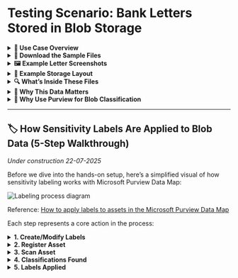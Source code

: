 # Testing Scenario: Bank Letters Stored in Blob Storage

<details>
<summary><strong>📘 Use Case Overview</strong></summary>

In this demonstration, we're simulating a scenario at a fictional bank that processes two types of customer letters weekly:

- **Loan Approval Letters** – confirming amounts granted
- **Debt Collection Letters** – follow-ups on missed payments

For audit and recordkeeping purposes, these letters are stored as `.docx` files in **Azure Blob Storage**, using filenames like:

- `Loan_Confirmation_502312665.docx`  
- `Debt_Collection_456055719.docx`

100s/1000s/millions of the files stored together amount to [**unstructured data**](https://en.wikipedia.org/wiki/Unstructured_data) in Azure, making them ideal candidates for classification using **Microsoft Purview Data Map**. 

</details>

<details>
<summary><strong>📎 Download the Sample Files</strong></summary>

You can download the sample files used in this scenario:

**[⬇ Download dummy_data_azure_blob_storage.zip](https://github.com/rodneymhungu/purview-protect-azure-fabric/blob/main/purview-protect-azure-fabric/dummy-files/dummy_data_azure_blob_storage.zip)**  
_This ZIP contains the `.docx` files used in this Blob Storage classification simulation._

</details>

<details>
<summary><strong>🖼️ Example Letter Screenshots</strong></summary>

These are the sample documents:

- **Loan Confirmation Letter**  
  ![Loan Confirmation Letter](../docs/images/loan_confirmation_letter.png)

- **Debt Collection Letter**  
  ![Debt Collection Letter](../docs/images/debt_collection_letter.png)

</details>

<details>
<summary><strong>📂 Example Storage Layout</strong></summary>

The files are uploaded into an Azure Blob Storage container. Example view:

![Blob Storage Screenshot](../docs/images/blob_storage.png)

</details>

<details>
<summary><strong>🔍 What’s Inside These Files</strong></summary>

Each `.docx` file contains a mix of business and sensitive data:

| **Data Type**            | **Example**                                        |
|--------------------------|----------------------------------------------------|
| Recipient Information    | Full name, home address                            |
| Account Identifiers      | IBANs, relationship or reference numbers           |
| Sensitive Identifiers    | BSN (Dutch Social Security Number), passport number |
| Financial Data           | Loan amount, debt owed                             |
| Letter Type Metadata     | Letter date, document layout, letter type          |

</details>

<details>
<summary><strong>🎯 Why This Data Matters</strong></summary>

From an analytics standpoint, this data offers value:

- Correlating **loan sizes** to **postal codes**
- Tracking **collection rates** over time
- Understanding customer behavior through text patterns

However, it also contains **regulated** and **personal** data:

- IBANs and BSNs must be handled per GDPR and internal policies
- Analysts typically require **aggregated** results, not identifiers
- Unprotected access risks **data leakage**

This balance between usability and privacy makes it a prime candidate for classification and sensitivity labeling.

</details>

<details>
<summary><strong>🔐 Why Use Purview for Blob Classification</strong></summary>

With **Microsoft Purview**, you can:

- **Classify files in Blob Storage** by scanning for patterns like:
  - IBANs
  - BSNs
  - Passport numbers
- Automatically **apply sensitivity labels** like:
  - “Confidential – Employees Only”
  - “Highly Confidential – Financial”
- Feed this metadata into:
  - **Microsoft Fabric** for secure analytics
  - **Microsoft 365** for labeling consistency when analytics is used in workplace tools like Excel and Powerpoint to communicate to broader audiences

This ensures:
- Consistent policy enforcement
- Audit readiness
- Access control and protection across services

</details>

---
## 🏷️ How Sensitivity Labels Are Applied to Blob Data (5-Step Walkthrough)

_Under construction 22-07-2025_

Before we dive into the hands-on setup, here’s a simplified visual of how sensitivity labeling works with Microsoft Purview Data Map:

![Labeling process diagram](../docs/images/labeling-process-diagram.png)

Reference: [How to apply labels to assets in the Microsoft Purview Data Map](https://learn.microsoft.com/en-us/purview/data-map-sensitivity-labels#how-to-apply-labels-to-assets-in-the-microsoft-purview-data-map) 

Each step represents a core action in the process:

<details>
<summary><strong>1. Create/Modify Labels</strong></summary>

Create or modify **Sensitivity Labels** in the Microsoft Purview Portal.  
Examples:
- “Confidential – Employees Only”
- “Highly Confidential – Financial”

For labels to work across Azure and Microsoft 365, make sure they are:
- Published via a **Label Policy**
- Set up for **Azure Information Protection (AIP)** integration

🔗 [Learn more: Create and publish sensitivity labels](https://learn.microsoft.com/en-us/microsoft-365/compliance/sensitivity-labels)
</details>

<details>
<summary><strong>2. Register Asset</strong></summary>

Connect your Azure Blob Storage account to Microsoft Purview Data Map.

This step involves:
- Registering the **data source** (e.g. the storage account)
- Adding a **scan rule set** to define what Purview should look for

🔗 [Register and scan Azure Blob Storage](https://learn.microsoft.com/en-us/purview/register-blob-storage)
</details>

<details>
<summary><strong>3. Scan Asset</strong></summary>

Trigger a **scan** on the registered asset. Purview will inspect the contents of your `.docx` files in Blob Storage.

The scan uses:
- **Built-in** or **custom classification rules**
- Regex patterns and keyword dictionaries

You can schedule recurring scans or run them ad hoc.

🔗 [Configure and run scans](https://learn.microsoft.com/en-us/purview/create-scan)
</details>

<details>
<summary><strong>4. Classifications Found</strong></summary>

After scanning, Purview identifies **sensitive data types** such as:

- BSNs (Dutch Social Security Numbers)
- IBANs (Bank Account Numbers)
- Passport Numbers

These are visible in the **classification results** tab for each asset.

🔗 [Supported classification types](https://learn.microsoft.com/en-us/purview/data-map-classification-supported-list)
</details>

<details>
<summary><strong>5. Labels Applied</strong></summary>

Based on the classification results and your auto-labeling policy:

- A sensitivity label is applied **as metadata** to the Blob file or container
- This label can later be visualized in Microsoft Fabric and honored in downstream systems

The result:
- Consistent enforcement
- Audit trail
- Integration into your compliance and analytics workflows

🔗 [Apply labels in Data Map](https://learn.microsoft.com/en-us/purview/data-map-sensitivity-labels-apply)
</details>




